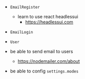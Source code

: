 - `EmailRegister`

  - learn to use react headlessui
    - https://headlessui.com

- `EmailLogin`
- `User`

- be able to send email to users

  - https://nodemailer.com/about


- be able to config `settings.modes`
